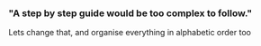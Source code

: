### "A step by step guide would be too complex to follow."

Lets change that, and organise everything in alphabetic order too

